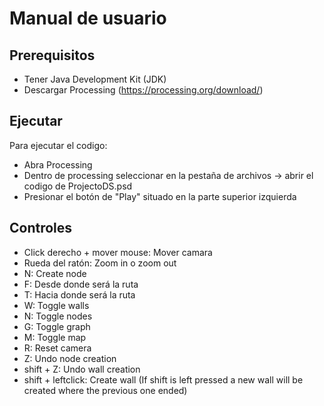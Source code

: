 # Manual de usuario

## Prerequisitos
- Tener Java Development Kit (JDK)
- Descargar Processing (https://processing.org/download/)

## Ejecutar
Para ejecutar el codigo:
- Abra Processing
- Dentro de processing seleccionar en la pestaña de archivos -> abrir el codigo de ProjectoDS.psd
- Presionar el botón de "Play" situado en la parte superior izquierda

## Controles

- Click derecho + mover mouse: Mover camara
- Rueda del ratón: Zoom in o zoom out
- N: Create node 
- F: Desde donde será la ruta
- T: Hacia donde será la ruta
- W: Toggle walls
- N: Toggle nodes
- G: Toggle graph
- M: Toggle map
- R: Reset camera
- Z: Undo node creation
- shift + Z: Undo wall creation
- shift + leftclick: Create wall (If shift is left pressed a new wall will be created where the previous one ended)

